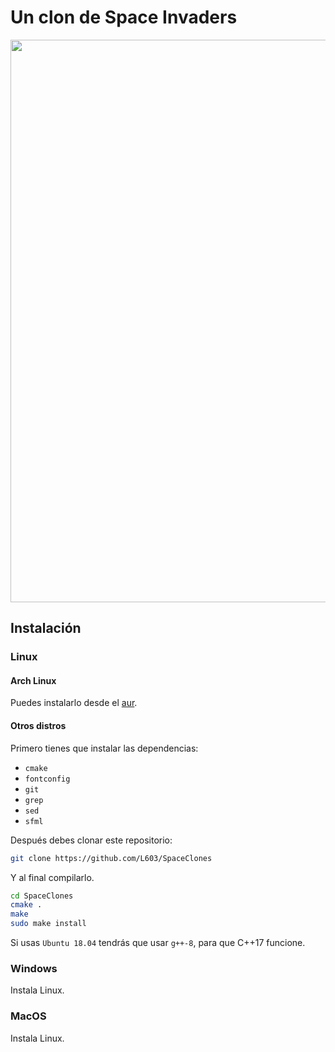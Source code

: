 # Un clon de Space Invaders

<!-- Esta cosa centra el gif-->
<p align="center">

<img width="900" src="https://user-images.githubusercontent.com/39320840/69807595-af888780-11b3-11ea-8aaa-e94eb0491656.gif">

</p>

## Instalación
### Linux
#### Arch Linux
Puedes instalarlo desde el [aur](https://aur.archlinux.org/packages/spaceclones-git/).

#### Otros distros
Primero tienes que instalar las dependencias:
* `cmake`
* `fontconfig`
* `git`
* `grep`
* `sed`
* `sfml`

Después debes clonar este repositorio:

``` bash
git clone https://github.com/L603/SpaceClones
```

Y al final compilarlo.

``` bash
cd SpaceClones
cmake .
make
sudo make install
```

Si usas `Ubuntu 18.04` tendrás que usar `g++-8`,
para que C++17 funcione.

### Windows
Instala Linux.
### MacOS
Instala Linux.
